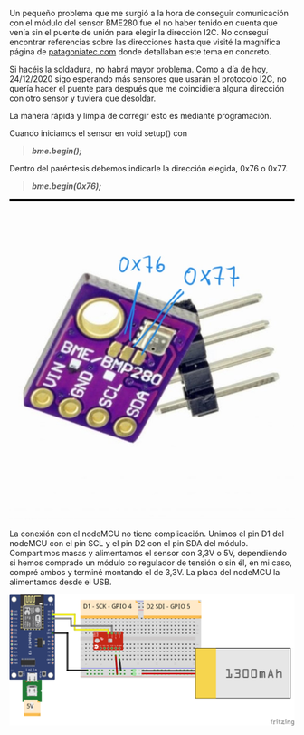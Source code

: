 Un pequeño problema que me surgió a la hora de conseguir comunicación con el módulo del sensor BME280 fue el no haber tenido en cuenta que venía sin el puente de unión para elegir la dirección I2C. No conseguí encontrar referencias sobre las direcciones hasta que visité la magnífica página de [patagoniatec.com](http://patagoniatec.com) donde detallaban este tema en concreto.

Si hacéis la soldadura, no habrá mayor problema. Como a día de hoy, 24/12/2020 sigo esperando más sensores que usarán el protocolo I2C, no quería hacer el puente para después que me coincidiera alguna dirección con otro sensor y tuviera que desoldar. 

La manera rápida y limpia de corregir esto es mediante programación.

Cuando iniciamos el sensor en void setup() con

>**_bme.begin();_**

Dentro del paréntesis debemos indicarle la dirección elegida, 0x76 o 0x77.

>**_bme.begin(0x76);_**

![alt text](https://github.com/RaulMallorca/Estacion_metereologica/blob/master/Sensores/BME280/20201224_064219.jpg)

La conexión con el nodeMCU no tiene complicación. Unimos el pin D1 del nodeMCU con el pin SCL y el pin D2 con el pin SDA del módulo. Compartimos masas y alimentamos el sensor con 3,3V o 5V, dependiendo si hemos comprado un módulo co regulador de tensión o sin él, en mi caso, compré ambos y terminé montando el de 3,3V. La placa del nodeMCU la alimentamos desde el USB.

![alt text](https://github.com/RaulMallorca/Estacion_metereologica/blob/master/Sensores/BME280/BME280-NodeMCU.png)
